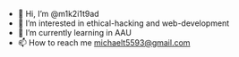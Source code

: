 - 👋 Hi, I’m @m1k2i1t9ad
- 👀 I’m interested in ethical-hacking and web-development
- 🌱 I’m currently learning in AAU 
- 📫 How to reach me michaelt5593@gmail.com

<!---
m1k2i1t9ad/m1k2i1t9ad is a ✨ special ✨ repository because its `README.md` (this file) appears on your GitHub profile.
You can click the Preview link to take a look at your changes.
--->

